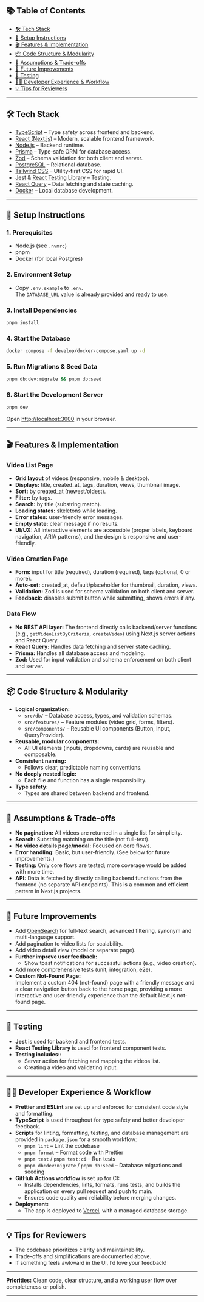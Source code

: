## 📚 Table of Contents

- [🛠️ Tech Stack](#-tech-stack)
- [📝 Setup Instructions](#-setup-instructions)
- [🎬 Features & Implementation](#-features--implementation)
- [📦 Code Structure & Modularity](#-code-structure--modularity)
- [📘 Assumptions & Trade-offs](#-assumptions--trade-offs)
- [🚀 Future Improvements](#-future-improvements)
- [🧪 Testing](#-testing)
- [👩‍💻 Developer Experience & Workflow](#-developer-experience--workflow)
- [💡 Tips for Reviewers](#-tips-for-reviewers)

---

## 🛠️ Tech Stack

- [TypeScript](https://www.typescriptlang.org/) – Type safety across frontend and backend.
- [React (Next.js)](https://nextjs.org/) – Modern, scalable frontend framework.
- [Node.js](https://nodejs.org/) – Backend runtime.
- [Prisma](https://www.prisma.io/) – Type-safe ORM for database access.
- [Zod](https://zod.dev/) – Schema validation for both client and server.
- [PostgreSQL](https://www.postgresql.org/) – Relational database.
- [Tailwind CSS](https://tailwindcss.com/) – Utility-first CSS for rapid UI.
- [Jest](https://jestjs.io/) & [React Testing Library](https://testing-library.com/docs/react-testing-library/intro/) – Testing.
- [React Query](https://tanstack.com/query/latest) – Data fetching and state caching.
- [Docker](https://www.docker.com/) – Local database development.

---

## 📝 Setup Instructions

### 1. Prerequisites

- Node.js (see `.nvmrc`)
- pnpm
- Docker (for local Postgres)

### 2. Environment Setup

- Copy `.env.example` to `.env`.  
  The `DATABASE_URL` value is already provided and ready to use.

### 3. Install Dependencies

```sh
pnpm install
```

### 4. Start the Database

```sh
docker compose -f develop/docker-compose.yaml up -d
```

### 5. Run Migrations & Seed Data

```sh
pnpm db:dev:migrate && pnpm db:seed
```

### 6. Start the Development Server

```sh
pnpm dev
```

Open [http://localhost:3000](http://localhost:3000) in your browser.

---

## 🎬 Features & Implementation

### Video List Page

- **Grid layout** of videos (responsive, mobile & desktop).
- **Displays:** title, created_at, tags, duration, views, thumbnail image.
- **Sort:** by created_at (newest/oldest).
- **Filter:** by tags.
- **Search:** by title (substring match).
- **Loading states:** skeletons while loading.
- **Error states:** user-friendly error messages.
- **Empty state:** clear message if no results.
- **UI/UX:** All interactive elements are accessible (proper labels, keyboard navigation, ARIA patterns), and the design is responsive and user-friendly.

### Video Creation Page

- **Form:** input for title (required), duration (required), tags (optional, 0 or more).
- **Auto-set:** created_at, default/placeholder for thumbnail, duration, views.
- **Validation:** Zod is used for schema validation on both client and server.
- **Feedback:** disables submit button while submitting, shows errors if any.

### Data Flow

- **No REST API layer:** The frontend directly calls backend/server functions (e.g., `getVideoListByCriteria`, `createVideo`) using Next.js server actions and React Query.
- **React Query:** Handles data fetching and server state caching.
- **Prisma:** Handles all database access and modeling.
- **Zod:** Used for input validation and schema enforcement on both client and server.

---

## 📦 Code Structure & Modularity

- **Logical organization:**
  - `src/db/` – Database access, types, and validation schemas.
  - `src/features/` – Feature modules (video grid, forms, filters).
  - `src/components/` – Reusable UI components (Button, Input, QueryProvider).
- **Reusable, modular components:**
  - All UI elements (inputs, dropdowns, cards) are reusable and composable.
- **Consistent naming:**
  - Follows clear, predictable naming conventions.
- **No deeply nested logic:**
  - Each file and function has a single responsibility.
- **Type safety:**
  - Types are shared between backend and frontend.

---

## 📘 Assumptions & Trade-offs

- **No pagination:** All videos are returned in a single list for simplicity.
- **Search:** Substring matching on the title (not full-text).
- **No video details page/modal:** Focused on core flows.
- **Error handling:** Basic, but user-friendly. (See below for future improvements.)
- **Testing:** Only core flows are tested; more coverage would be added with more time.
- **API:** Data is fetched by directly calling backend functions from the frontend (no separate API endpoints). This is a common and efficient pattern in Next.js projects.

---

## 🚀 Future Improvements

- Add [OpenSearch](https://opensearch.org/) for full-text search, advanced filtering, synonym and multi-language support.
- Add pagination to video lists for scalability.
- Add video detail view (modal or separate page).
- **Further improve user feedback:**
  - Show toast notifications for successful actions (e.g., video creation).
- Add more comprehensive tests (unit, integration, e2e).
- **Custom Not-Found Page:**  
  Implement a custom 404 (not-found) page with a friendly message and a clear navigation button back to the home page, providing a more interactive and user-friendly experience than the default Next.js not-found page.

---

## 🧪 Testing

- **Jest** is used for backend and frontend tests.
- **React Testing Library** is used for frontend component tests.
- **Testing includes::**
  - Server action for fetching and mapping the videos list.
  - Creating a video and validating input.

---

## 👩‍💻 Developer Experience & Workflow

- **Prettier** and **ESLint** are set up and enforced for consistent code style and formatting.
- **TypeScript** is used throughout for type safety and better developer feedback.
- **Scripts** for linting, formatting, testing, and database management are provided in `package.json` for a smooth workflow:
  - `pnpm lint` – Lint the codebase
  - `pnpm format` – Format code with Prettier
  - `pnpm test` / `pnpm test:ci` – Run tests
  - `pnpm db:dev:migrate` / `pnpm db:seed` – Database migrations and seeding
- **GitHub Actions workflow** is set up for CI:
  - Installs dependencies, lints, formats, runs tests, and builds the application on every pull request and push to main.
  - Ensures code quality and reliability before merging changes.
- **Deployment:**
  - The app is deployed to [Vercel](https://video-library-dashboard.vercel.app), with a managed database storage.

---

## 💡 Tips for Reviewers

- The codebase prioritizes clarity and maintainability.
- Trade-offs and simplifications are documented above.
- If something feels awkward in the UI, I’d love your feedback!

---

**Priorities:** Clean code, clear structure, and a working user flow over completeness or polish.

---
